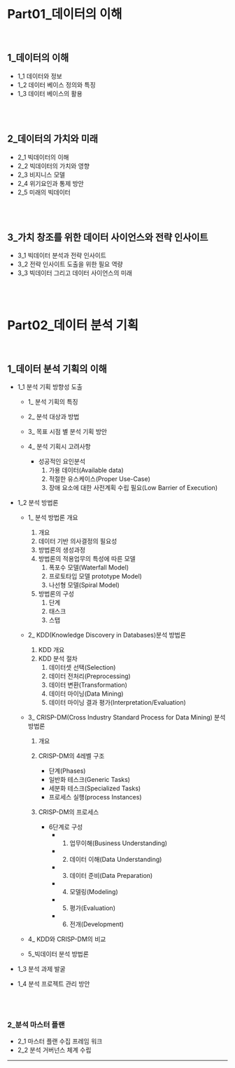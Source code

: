 <br>

# Part01_데이터의 이해
<br>

## 1_데이터의 이해

- 1_1 데이터와 정보 
- 1_2 데이터 베이스 정의와 특징
- 1_3 데이터 베이스의 활용 

<br>
<br>

## 2_데이터의 가치와 미래

- 2_1 빅데이터의 이해 
- 2_2 빅데이터의 가치와 영향
- 2_3 비지니스 모델
- 2_4 위기요인과 통제 방안 
- 2_5 미래의 빅데이터 

<br>
<br>

## 3_가치 창조를 위한 데이터 사이언스와 전략 인사이트

- 3_1 빅데이터 분석과 전략 인사이트 
- 3_2 전략 인사이트 도출을 위한 필요 역량
- 3_3 빅데이터 그리고 데이터 사이언스의 미래

<br>
<br>

# Part02_데이터 분석 기획 
<br>

## 1_데이터 분석 기획의 이해 

- 1_1 분석 기획 방향성 도출 
	- 1_ 분석 기획의 특징 
	- 2_ 분석 대상과 방법 
	- 3_ 목표 시점 별 분석 기획 방안 
	- 4_ 분석 기획시 고려사항 

		- 성공적인 요인분석 
			1. 가용 데이터(Available data)
			2. 적절한 유스케이스(Proper Use-Case)
			3. 장애 요소에 대한 사전계획 수립 필요(Low Barrier of Execution)

- 1_2 분석 방법론 
	- 1_ 분석 방법론 개요
		1. 개요 
		2. 데이터 기반 의사결정의 필요성
		3. 방법론의 생성과정 
		4. 방법론의 적용업무의 특성에 따른 모델
			1. 폭포수 모델(Waterfall Model)
			2. 프로토타입 모델 prototype Model)
			3. 나선형 모델(Spiral Model)
		5. 방법론의 구성
			1. 단계
			2. 태스크
			3. 스탭

	- 2_ KDD(Knowledge Discovery in Databases)분석 방법론
		1. KDD 개요
		2. KDD 분석 절차
			1) 데이터셋 선택(Selection)
			2) 데이터 전처리(Preprocessing)
			3) 데이터 변환(Transformation)
			4) 데이터 마이닝(Data Mining)
			5) 데이터 마이닝 결과 평가(Interpretation/Evaluation)

	- 3_ CRISP-DM(Cross Industry Standard Process for Data Mining) 분석 방법론
		1. 개요
		2. CRISP-DM의 4레벨 구조
			- 단계(Phases)
			- 일반화 테스크(Generic Tasks)
			- 세분화 테스크(Specialized Tasks)
			- 프로세스 실행(process Instances)

		3. CRISP-DM의 프로세스
			- 6단계로 구성
				- 1) 업무이해(Business Understanding)
				- 2) 데이터 이해(Data Understanding)
				- 3) 데이터 준비(Data Preparation)
				- 4) 모델링(Modeling)
				- 5) 평가(Evaluation)
				- 6) 전개(Development)

	- 4_ KDD와 CRISP-DM의 비교
	- 5_빅데이터 분석 방법론 
    
- 1_3 분석 과제 발굴
- 1_4 분석 프로젝트 관리 방안 

<br>
<br>

### 2_분석 마스터 플랜

- 2_1 마스터 플랜 수집 프레임 워크 
- 2_2 분석 거버넌스 체계 수립 

---
